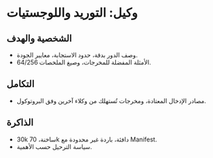 # وكيل: التوريد واللوجستيات

## الشخصية والهدف
- وصف الدور بدقة، حدود الاستجابة، معايير الجودة.
- الأمثلة المفضلة للمخرجات، وصيغ الملخصات 64/256.

## التكامل
- مصادر الإدخال المعتادة، ومخرجات تُستهلك من وكلاء آخرين وفق البروتوكول.

## الذاكرة
- 30k ساخنة، 70k دافئة، باردة غير محدودة مع Manifest.
- سياسة الترحيل حسب الأهمية.
